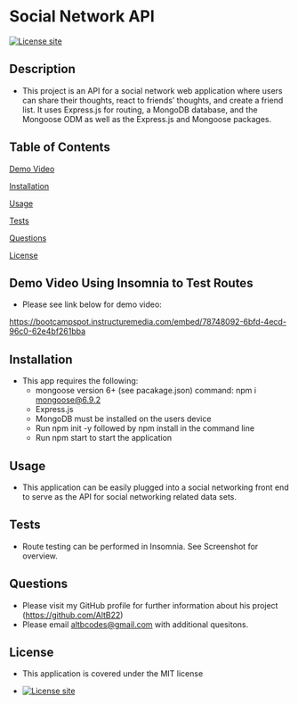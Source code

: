 # Social Network API    
  [![License site](https://img.shields.io/badge/License-MIT-blue.svg)](https://choosealicense.com/licenses/mit)

  ## Description
  - This project is an API for a social network web application where users can share their thoughts, react to friends’ thoughts, and create a friend list. It uses Express.js for routing, a MongoDB database, and the Mongoose ODM as well as the Express.js and Mongoose packages.

  ## Table of Contents
  [Demo Video](#demo)

  [Installation](#installation)

  [Usage](#usage)

  [Tests](#tests)

  [Questions](#questions)

  [License](#license)

  ## Demo Video Using Insomnia to Test Routes

  - Please see link below for demo video:

  https://bootcampspot.instructuremedia.com/embed/78748092-6bfd-4ecd-96c0-62e4bf261bba



  ## Installation
  - This app requires the following: 
    - mongoose version 6+ (see pacakage.json) command: npm i mongoose@6.9.2
    - Express.js
    - MongoDB must be installed on the users device
    - Run npm init -y followed by npm install in the command line
    - Run npm start to start the application
    
  ## Usage
  - This application can be easily plugged into a social networking front end to serve as the API for social networking related data sets.
  ## Tests
  - Route testing can be performed in Insomnia.  See Screenshot for overview.
  ## Questions
  - Please visit my GitHub profile for further information about his project (https://github.com/AltB22)
  - Please email altbcodes@gmail.com with additional quesitons.
  ## License
  - This application is covered under the MIT license

  - [![License site](https://img.shields.io/badge/License-MIT-blue.svg)](https://choosealicense.com/licenses/mit)

  
